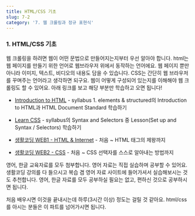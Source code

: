 ```yaml
---
title: HTML/CSS 기초
slug: 7-2
category: '7. 웹 크롤링과 정규 표현식'
---
```


### 1. HTML/CSS 기초 

웹 크롤링을 하려면 웹이 어떤 문법으로 만들어지는지부터 우선 알아야 합니다. html는 웹 페이지를 만들기 위한 언어로 웹브라우저 위에서 동작하는 언어에요. 웹 페이지 뿐만 아니라 이미지, 텍스트, 비디오의 내용도 담을 수 있습니다. CSS는 간단히 웹 브라우저를 꾸며주는 언어라고 생각하면 되구요. 웹이 어떻게 구성되어 있는지를 이해해야 웹 크롤링도 할 수 있어요. 아래 링크를 보고 해당 부분만 학습하고 오면 됩니다!

- [Introduction to HTML](https://www.codecademy.com/learn/learn-html) - syllabus 1. elements & structured의 Introduction to HTML과 HTML Document Standard 학습하기
- [Learn CSS](https://www.codecademy.com/learn/learn-css) - syllabus의 Syntax and Selectors 중 Lesson(Set up and Syntax / Selectors) 학습하기


- [생활코딩 WEB1 - HTML & Internet](https://opentutorials.org/course/3084) - 처음 ~ HTML 태그의 제왕까지
- [생활코딩 WEB2 - CSS](https://opentutorials.org/course/3086) - 처음 ~ CSS 선택자를 스스로 알아내는 방법까지

영어, 한글 교육자료를 모두 첨부합니다. 영어 자료는 직접 실습하며 공부할 수 있어요. 생활코딩 강의를 다 들으시고 복습 겸 영어 자료 사이트에 들어가셔서 실습해보시는 것도 추천합니다. 영어, 한글 자료를 모두 공부하실 필요는 없고, 편하신 것으로 공부하시면 됩니다.

처음 배우시면 이것을 끝내시는데 하루(3시간 이상) 정도는 걸릴 것 같아요. html/css를 아시는 분들은 이 파트를 넘어가시면 됩니다.